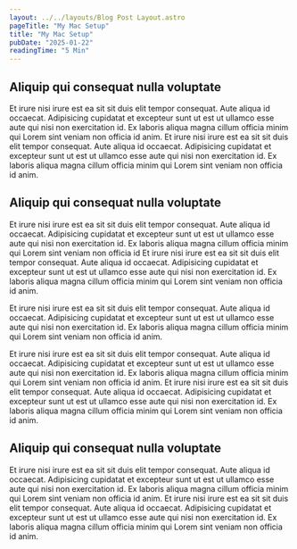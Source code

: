```yaml
---
layout: ../../layouts/Blog Post Layout.astro
pageTitle: "My Mac Setup"
title: "My Mac Setup"
pubDate: "2025-01-22"
readingTime: "5 Min"
---
```


## Aliquip qui consequat nulla voluptate

Et irure nisi irure est ea sit sit duis elit tempor consequat. Aute
aliqua id occaecat. Adipisicing cupidatat et excepteur sunt ut est
ut ullamco esse aute qui nisi non exercitation id. Ex laboris aliqua
magna cillum officia minim qui Lorem sint veniam non officia id
anim. Et irure nisi irure est ea sit sit duis elit tempor consequat.
Aute aliqua id occaecat. Adipisicing cupidatat et excepteur sunt ut
est ut ullamco esse aute qui nisi non exercitation id. Ex laboris
aliqua magna cillum officia minim qui Lorem sint veniam non officia
id anim.

## Aliquip qui consequat nulla voluptate

Et irure nisi irure est ea sit sit duis elit tempor consequat. Aute
aliqua id occaecat. Adipisicing cupidatat et excepteur sunt ut est
ut ullamco esse aute qui nisi non exercitation id. Ex laboris aliqua
magna cillum officia minim qui Lorem sint veniam non officia id Et
irure nisi irure est ea sit sit duis elit tempor consequat. Aute
aliqua id occaecat. Adipisicing cupidatat et excepteur sunt ut est
ut ullamco esse aute qui nisi non exercitation id. Ex laboris aliqua
magna cillum officia minim qui Lorem sint veniam non officia id
anim.

Et irure nisi irure est ea sit sit duis elit tempor consequat. Aute
aliqua id occaecat. Adipisicing cupidatat et excepteur sunt ut est
ut ullamco esse aute qui nisi non exercitation id. Ex laboris aliqua
magna cillum officia minim qui Lorem sint veniam non officia id
anim.

Et irure nisi irure est ea sit sit duis elit tempor consequat. Aute
aliqua id occaecat. Adipisicing cupidatat et excepteur sunt ut est
ut ullamco esse aute qui nisi non exercitation id. Ex laboris aliqua
magna cillum officia minim qui Lorem sint veniam non officia id
anim. Et irure nisi irure est ea sit sit duis elit tempor consequat.
Aute aliqua id occaecat. Adipisicing cupidatat et excepteur sunt ut
est ut ullamco esse aute qui nisi non exercitation id. Ex laboris
aliqua magna cillum officia minim qui Lorem sint veniam non officia
id anim.

## Aliquip qui consequat nulla voluptate

Et irure nisi irure est ea sit sit duis elit tempor consequat. Aute
aliqua id occaecat. Adipisicing cupidatat et excepteur sunt ut est
ut ullamco esse aute qui nisi non exercitation id. Ex laboris aliqua
magna cillum officia minim qui Lorem sint veniam non officia id
anim. Et irure nisi irure est ea sit sit duis elit tempor consequat.
Aute aliqua id occaecat. Adipisicing cupidatat et excepteur sunt ut
est ut ullamco esse aute qui nisi non exercitation id. Ex laboris
aliqua magna cillum officia minim qui Lorem sint veniam non officia
id anim.
